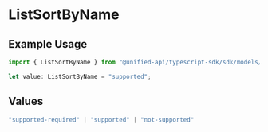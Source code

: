 # ListSortByName

## Example Usage

```typescript
import { ListSortByName } from "@unified-api/typescript-sdk/sdk/models/shared";

let value: ListSortByName = "supported";
```

## Values

```typescript
"supported-required" | "supported" | "not-supported"
```